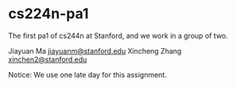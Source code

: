 cs224n-pa1
==========

The first pa1 of cs244n at Stanford, and we work in a group of two.

Jiayuan Ma	jiayuanm@stanford.edu
Xincheng Zhang 	xinchen2@stanford.edu

Notice:
We use one late day for this assignment.
